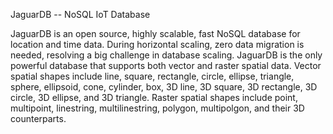 
JaguarDB -- NoSQL IoT Database

JaguarDB is an open source, highly scalable, fast NoSQL database for location and time data.
During horizontal scaling, zero data migration is needed, resolving a big challenge in database scaling.
JaguarDB is the only powerful database that supports both vector and raster spatial data.
Vector spatial shapes include line, square, rectangle, circle, ellipse, triangle, sphere, ellipsoid, cone,
cylinder, box, 3D line, 3D square, 3D rectangle, 3D circle, 3D ellipse, and 3D triangle.
Raster spatial shapes include point, multipoint, linestring, multilinestring, polygon, multipolgon, 
and their 3D counterparts. 

